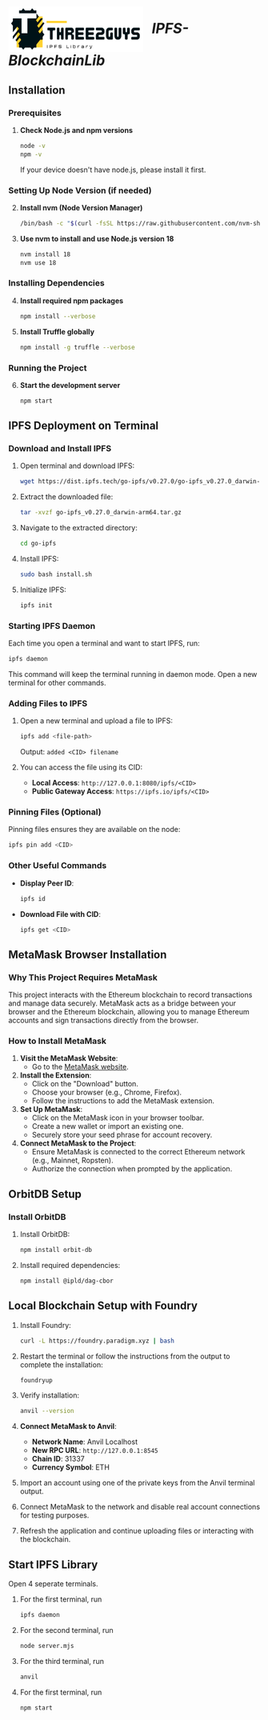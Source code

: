 <h1>
  <img src="Logo.png" alt="Logo" style="vertical-align: middle; margin-right: 10px; width: 270px; height: 90px;">
  <span style="font-weight: bold; font-style: italic;">IPFS-BlockchainLib</span>
</h1>


## Installation

### Prerequisites

1. **Check Node.js and npm versions**
    ```sh
    node -v
    npm -v
    ```
    If your device doesn't have node.js, please install it first.

### Setting Up Node Version (if needed)

2. **Install nvm (Node Version Manager)**
    ```sh
    /bin/bash -c "$(curl -fsSL https://raw.githubusercontent.com/nvm-sh/nvm/v0.39.2/install.sh)"
    ```

3. **Use nvm to install and use Node.js version 18**
    ```sh
    nvm install 18
    nvm use 18
    ```

### Installing Dependencies

4. **Install required npm packages**
    ```sh
    npm install --verbose
    ```

5. **Install Truffle globally**
    ```sh
    npm install -g truffle --verbose
    ```

### Running the Project

6. **Start the development server**
    ```sh
    npm start
    ```

## IPFS Deployment on Terminal

### Download and Install IPFS

1. Open terminal and download IPFS:
    ```sh
    wget https://dist.ipfs.tech/go-ipfs/v0.27.0/go-ipfs_v0.27.0_darwin-arm64.tar.gz
    ```

2. Extract the downloaded file:
    ```sh
    tar -xvzf go-ipfs_v0.27.0_darwin-arm64.tar.gz
    ```

3. Navigate to the extracted directory:
    ```sh
    cd go-ipfs
    ```

4. Install IPFS:
    ```sh
    sudo bash install.sh
    ```

5. Initialize IPFS:
    ```sh
    ipfs init
    ```

### Starting IPFS Daemon

Each time you open a terminal and want to start IPFS, run:
```sh
ipfs daemon
```
This command will keep the terminal running in daemon mode. Open a new terminal for other commands.

### Adding Files to IPFS

1. Open a new terminal and upload a file to IPFS:
    ```sh
    ipfs add <file-path>
    ```
    Output: `added <CID> filename`

2. You can access the file using its CID:
    - **Local Access**: `http://127.0.0.1:8080/ipfs/<CID>`
    - **Public Gateway Access**: `https://ipfs.io/ipfs/<CID>`

### Pinning Files (Optional)

Pinning files ensures they are available on the node:
```sh
ipfs pin add <CID>
```

### Other Useful Commands

- **Display Peer ID**:
    ```sh
    ipfs id
    ```
- **Download File with CID**:
    ```sh
    ipfs get <CID>
    ```

## MetaMask Browser Installation

### Why This Project Requires MetaMask

This project interacts with the Ethereum blockchain to record transactions and manage data securely. MetaMask acts as a bridge between your browser and the Ethereum blockchain, allowing you to manage Ethereum accounts and sign transactions directly from the browser.

### How to Install MetaMask

1. **Visit the MetaMask Website**:
    - Go to the [MetaMask website](https://metamask.io/).
2. **Install the Extension**:
    - Click on the "Download" button.
    - Choose your browser (e.g., Chrome, Firefox).
    - Follow the instructions to add the MetaMask extension.
3. **Set Up MetaMask**:
    - Click on the MetaMask icon in your browser toolbar.
    - Create a new wallet or import an existing one.
    - Securely store your seed phrase for account recovery.
4. **Connect MetaMask to the Project**:
    - Ensure MetaMask is connected to the correct Ethereum network (e.g., Mainnet, Ropsten).
    - Authorize the connection when prompted by the application.

## OrbitDB Setup

### Install OrbitDB

1. Install OrbitDB:
    ```sh
    npm install orbit-db
    ```

2. Install required dependencies:
    ```sh
    npm install @ipld/dag-cbor
    ```

## Local Blockchain Setup with Foundry

1. Install Foundry:
    ```sh
    curl -L https://foundry.paradigm.xyz | bash
    ```

2. Restart the terminal or follow the instructions from the output to complete the installation:
    ```sh
    foundryup
    ```

3. Verify installation:
    ```sh
    anvil --version
    ```

4. **Connect MetaMask to Anvil**:
    - **Network Name**: Anvil Localhost
    - **New RPC URL**: `http://127.0.0.1:8545`
    - **Chain ID**: 31337
    - **Currency Symbol**: ETH

5. Import an account using one of the private keys from the Anvil terminal output.

6. Connect MetaMask to the network and disable real account connections for testing purposes.

7. Refresh the application and continue uploading files or interacting with the blockchain.

## Start IPFS Library

Open 4 seperate terminals. 

1. For the first terminal, run 
    ```sh
    ipfs daemon
    ```

2. For the second terminal, run 
    ```sh
    node server.mjs
    ```

3. For the third terminal, run 
    ```sh
    anvil
    ```

4. For the first terminal, run 
    ```sh
    npm start
    ```

